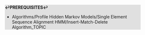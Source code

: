 <div style="margin:2em; background-color: #e0e0e0;">

<strong>↩PREREQUISITES↩</strong>

 * Algorithms/Profile Hidden Markov Models/Single Element Sequence Alignment HMM/Insert-Match-Delete Algorithm_TOPIC

</div>

